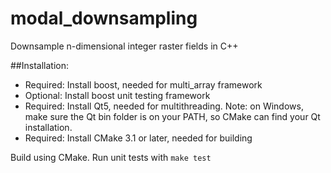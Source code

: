 # modal_downsampling

Downsample n-dimensional integer raster fields in C++

##Installation:

 * Required: Install boost, needed for multi_array framework
 * Optional: Install boost unit testing framework
 * Required: Install Qt5, needed for multithreading. Note: on Windows, make sure the Qt bin folder is on your PATH, so CMake can find your Qt installation.
 * Required: Install CMake 3.1 or later, needed for building

Build using CMake.
Run unit tests with `make test`
